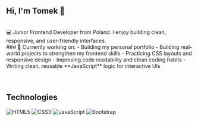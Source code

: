 ## Hi, I'm Tomek 👋
<br>
💻 Junior Frontend Developer from Poland. I enjoy building clean, responsive, and user-friendly interfaces.
<br>
### 🌱 Currently working on:
- Building my personal portfolio
- Building real-world projects to strengthen my frontend skills
- Practicing CSS layouts and responsive design
- Improving code readability and clean coding habits
- Writing clean, reusable **JavaScript** logic for interactive UIs
<br>
<br>
<br>

## Technologies 
![HTML5](https://img.icons8.com/?size=50&id=20909&format=png&color=000000)
![CSS3](https://img.icons8.com/?size=100&id=21278&format=png&color=000000)
![JavaScript](https://img.icons8.com/?size=100&id=PXTY4q2Sq2lG&format=png&color=000000)
![Bootstrap](https://img.icons8.com/?size=100&id=PndQWK6M1Hjo&format=png&color=000000)

